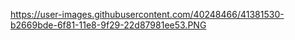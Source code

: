 https://user-images.githubusercontent.com/40248466/41381530-b2669bde-6f81-11e8-9f29-22d87981ee53.PNG
